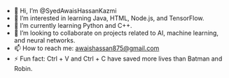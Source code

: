- 👋 Hi, I’m @SyedAwaisHassanKazmi
- 👀 I’m interested in learning Java, HTML, Node.js, and TensorFlow.
- 🌱 I’m currently learning Python and C++.
- 💞️ I’m looking to collaborate on projects related to AI, machine learning, and neural networks.
- 📫 How to reach me: awaishassan875@gmail.com
- ⚡ Fun fact: Ctrl + V and Ctrl + C have saved more lives than Batman and Robin.

<!---
SyedAwaisHassanKazmi/SyedAwaisHassanKazmi is a ✨ special ✨ repository because its `README.md` (this file) appears on your GitHub profile.
You can click the Preview link to take a look at your changes.
--->
